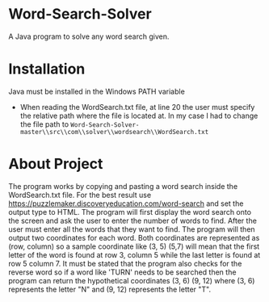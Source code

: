 # Word-Search-Solver
A Java program to solve any word search given.
# Installation
Java must be installed in the Windows PATH variable
* When reading the WordSearch.txt file, at line 20 the user must specify the relative path where the file is located at. In my case I had to change the file path to 
```Word-Search-Solver-master\\src\\com\\solver\\wordsearch\\WordSearch.txt```
# About Project
The program works by copying and pasting a word search inside the WordSearch.txt file. For the best result use https://puzzlemaker.discoveryeducation.com/word-search and set the output type to HTML. The program will first display the word search onto the screen and ask the user to enter the number of words to find. After the user must enter all the words that they want to find. The program will then output two coordinates for each word. Both coordinates are represented as (row, column) so a sample coordinate like (3, 5) (5,7) will mean that the first letter of the word is found at row 3, column 5 while the last letter is found at row 5 column 7. It must be stated that the program also checks for the reverse word so if a word like 'TURN' needs to be searched then the program can return the hypothetical coordinates (3, 6) (9, 12) where (3, 6) represents the letter "N" and (9, 12) represents the letter "T".  
